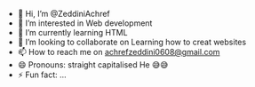 - 👋 Hi, I’m @ZeddiniAchref
- 👀 I’m interested in Web development 
- 🌱 I’m currently learning HTML
- 💞️ I’m looking to collaborate on Learning how to creat websites
- 📫 How to reach me on achrefzeddini0608@gmail.com
- 😄 Pronouns: straight capitalised He 😅😅
- ⚡ Fun fact: ...

<!---
ZeddiniAchref/ZeddiniAchref is a ✨ special ✨ repository because its `README.md` (this file) appears on your GitHub profile.
You can click the Preview link to take a look at your changes.
--->
